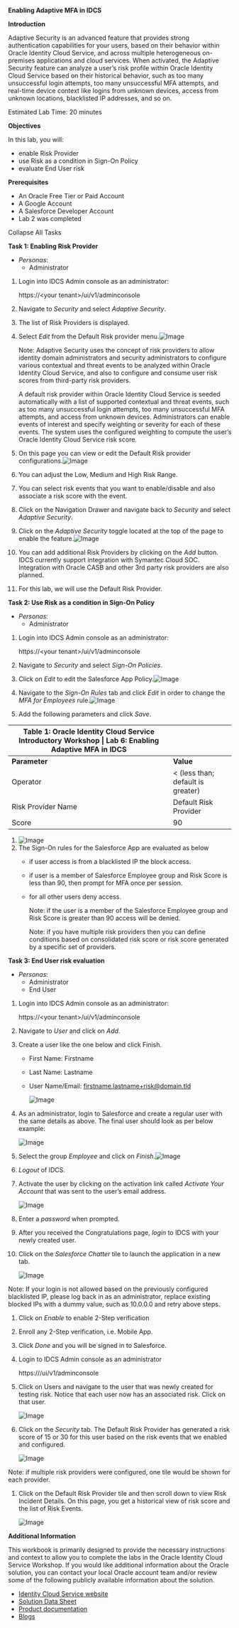 **Enabling Adaptive MFA in IDCS**

**Introduction**

Adaptive Security is an advanced feature that provides strong authentication capabilities for your users, based on their behavior within Oracle Identity Cloud Service, and across multiple heterogeneous on-premises applications and cloud services. When activated, the Adaptive Security feature can analyze a user’s risk profile within Oracle Identity Cloud Service based on their historical behavior, such as too many unsuccessful login attempts, too many unsuccessful MFA attempts, and real-time device context like logins from unknown devices, access from unknown locations, blacklisted IP addresses, and so on.

Estimated Lab Time: 20 minutes

**Objectives**

In this lab, you will:

-   enable Risk Provider
-   use Risk as a condition in Sign-On Policy
-   evaluate End User risk

**Prerequisites**

-   An Oracle Free Tier or Paid Account
-   A Google Account
-   A Salesforce Developer Account
-   Lab 2 was completed

Collapse All Tasks

**Task 1: Enabling Risk Provider**

-   *Personas*:
    -   Administrator
1.  Login into IDCS Admin console as an administrator:

    https://\<your tenant\>/ui/v1/adminconsole

2.  Navigate to *Security* and select *Adaptive Security*.
3.  The list of Risk Providers is displayed.
4.  Select *Edit* from the Default Risk provider menu.![Image](media/850902fa86e7d177d998b016ec86b9d6.png)

    Note: Adaptive Security uses the concept of risk providers to allow identity domain administrators and security administrators to configure various contextual and threat events to be analyzed within Oracle Identity Cloud Service, and also to configure and consume user risk scores from third-party risk providers.

    A default risk provider within Oracle Identity Cloud Service is seeded automatically with a list of supported contextual and threat events, such as too many unsuccessful login attempts, too many unsuccessful MFA attempts, and access from unknown devices. Administrators can enable events of interest and specify weighting or severity for each of these events. The system uses the configured weighting to compute the user’s Oracle Identity Cloud Service risk score.

5.  On this page you can view or edit the Default Risk provider configurations.![Image](media/32588877476d0d7457274f2c395891ce.png)
6.  You can adjust the Low, Medium and High Risk Range.
7.  You can select risk events that you want to enable/disable and also associate a risk score with the event.
8.  Click on the Navigation Drawer and navigate back to *Security* and select *Adaptive Security*.
9.  Click on the *Adaptive Security* toggle located at the top of the page to enable the feature.![Image](media/d925d9d48b4b2e554a85a5179ea5bfc6.png)
10. You can add additional Risk Providers by clicking on the *Add* button. IDCS currently support integration with Symantec Cloud SOC. Integration with Oracle CASB and other 3rd party risk providers are also planned.
11. For this lab, we will use the Default Risk Provider.

**Task 2: Use Risk as a condition in Sign-On Policy**

-   *Personas*:
    -   Administrator
1.  Login into IDCS Admin console as an administrator:

    https://\<your tenant\>/ui/v1/adminconsole

2.  Navigate to *Security* and select *Sign-On Policies*.
3.  Click on *Edit* to edit the Salesforce App Policy.![Image](media/7e501d5305aee02dd53b424888dfc1c6.png)
4.  Navigate to the *Sign-On Rules* tab and click *Edit* in order to change the *MFA for Employees* rule.![Image](media/3a98e7cbf8b34e76369aa80fd184e729.png)
5.  Add the following parameters and click *Save*.

| Table 1: Oracle Identity Cloud Service Introductory Workshop \| Lab 6: Enabling Adaptive MFA in IDCS |                                    |
|------------------------------------------------------------------------------------------------------|------------------------------------|
| **Parameter**                                                                                        | **Value**                          |
| Operator                                                                                             | \< (less than; default is greater) |
| Risk Provider Name                                                                                   | Default Risk Provider              |
| Score                                                                                                | 90                                 |

1.  ![Image](media/4c26c2edc26c06094dd6ee472106ce3f.png)
2.  The Sign-On rules for the Salesforce App are evaluated as below
    -   if user access is from a blacklisted IP the block access.
    -   if user is a member of Salesforce Employee group and Risk Score is less than 90, then prompt for MFA once per session.
    -   for all other users deny access.

        Note: if the user is a member of the Salesforce Employee group and Risk Score is greater than 90 access will be denied.

        Note: if you have multiple risk providers then you can define conditions based on consolidated risk score or risk score generated by a specific set of providers.

**Task 3: End User risk evaluation**

-   *Personas*:
    -   Administrator
    -   End User
1.  Login into IDCS Admin console as an administrator:

    https://\<your tenant\>/ui/v1/adminconsole

2.  Navigate to *User* and click on *Add*.
3.  Create a user like the one below and click Finish.
    -   First Name: Firstname
    -   Last Name: Lastname
    -   User Name/Email: firstname.lastname+risk@domain.tld

        ![Image](media/fefcc1c09f697cc59ed2cddf1fc09fa2.png)

4.  As an administrator, login to Salesforce and create a regular user with the same details as above. The final user should look as per below example:

    ![Image](media/2469dca3491fa522622f2d5e62f17ea4.png)

5.  Select the group *Employee* and click on *Finish*.![Image](media/80353472ec4a76b6405e2c4e6699888f.png)
6.  *Logout* of IDCS.
7.  Activate the user by clicking on the activation link called *Activate Your Account* that was sent to the user’s email address.

    ![Image](media/bc1a9c38d7d9b0ee4303f280247c3523.png)

8.  Enter a *password* when prompted.
9.  After you received the Congratulations page, *login* to IDCS with your newly created user.
10. Click on the *Salesforce Chatter* tile to launch the application in a new tab.

    ![Image](media/e6491d6654f56373efe6f829e600b581.png)

Note: If your login is not allowed based on the previously configured blacklisted IP, please log back in as an administrator, replace existing blocked IPs with a dummy value, such as 10.0.0.0 and retry above steps.

1.  Click on *Enable* to enable 2-Step verification
2.  Enroll any 2-Step verification, i.e. Mobile App.
3.  Click *Done* and you will be signed in to Salesforce.
4.  Login to IDCS Admin console as an administrator

    https:///ui/v1/adminconsole

5.  Click on Users and navigate to the user that was newly created for testing risk. Notice that each user now has an associated risk. Click on that user.

    ![Image](media/cbbe99219501b3b8f579b4c085fe76e5.png)

6.  Click on the *Security* tab. The Default Risk Provider has generated a risk score of 15 or 30 for this user based on the risk events that we enabled and configured.

    ![Image](media/23f961d28827de49d40668c1715f4729.png)

Note: if multiple risk providers were configured, one tile would be shown for each provider.

1.  Click on the Default Risk Provider tile and then scroll down to view Risk Incident Details. On this page, you get a historical view of risk score and the list of Risk Events.

    ![Image](media/c79df2de6240cd801cc47d63c1e676a0.png)

**Additional Information**

This workbook is primarily designed to provide the necessary instructions and context to allow you to complete the labs in the Oracle Identity Cloud Service Workshop. If you would like additional information about the Oracle solution, you can contact your local Oracle account team and/or review some of the following publicly available information about the solution.

-   [Identity Cloud Service website](https://cloud.oracle.com/en_US/identity)
-   [Solution Data Sheet](http://www.oracle.com/technetwork/middleware/id-mgmt/overview/idcs-datasheet-3097388.pdf)
-   [Product documentation](http://docs.oracle.com/cloud/latest/identity-cloud/index.html)
-   [Blogs](https://blogs.oracle.com/imc/)
